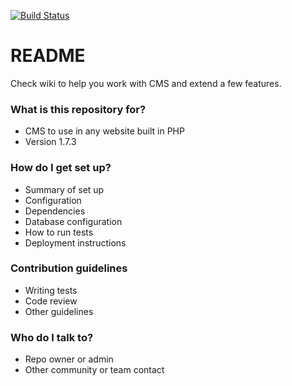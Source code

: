 [![Build Status](https://travis-ci.org/gsdias/gsdias-cms.svg?branch=develop)](https://travis-ci.org/gsdias/gsdias-cms)

# README #

Check wiki to help you work with CMS and extend a few features.

### What is this repository for? ###

* CMS to use in any website built in PHP
* Version 1.7.3

### How do I get set up? ###

* Summary of set up
* Configuration
* Dependencies
* Database configuration
* How to run tests
* Deployment instructions

### Contribution guidelines ###

* Writing tests
* Code review
* Other guidelines

### Who do I talk to? ###

* Repo owner or admin
* Other community or team contact